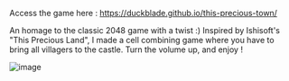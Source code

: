 Access the game here : https://duckblade.github.io/this-precious-town/

An homage to the classic 2048 game with a twist :)
Inspired by Ishisoft's "This Precious Land", I made a cell combining game where you have to bring all villagers to the castle.
Turn the volume up, and enjoy !

![image](https://github.com/user-attachments/assets/a433d0ba-8110-4cd0-be7d-1e61609458ca)
